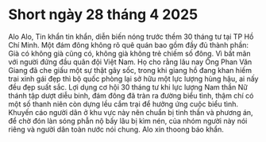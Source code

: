# Short ngày 28 tháng 4 2025


Alo Alo, Tin khẩn tin khẩn, diễn biến nóng trước thềm 30 tháng tư tại TP Hồ Chí Minh. Một đám đông không rõ quê quán bao gồm đầy đủ thành phần: Già có không già cũng có, không già không trẻ chiếm số đông. Vì bất mãn với người đứng đầu quân đội Việt Nam. Họ cho rằng lâu nay Ông Phan Văn Giang đã che giấu một sự thật gây sốc, trong khi giang hồ đang khan hiếm trai xinh gái đẹp thì bộ quốc phòng lại sở hữu một lực lượng hùng hậu, ai nấy đều đẹp suất sắc. Lợi dụng cơ hội 30 tháng tư khi lực lượng Nam thần Nữ thánh tập dượt diễu binh, đám đông đã tràn ra đường biểu tình, thậm chí có một số thanh niên còn dựng lều cắm trại để hưởng ứng cuộc biểu tình. Khuyến cáo người dân ở khu vực này nên chuẩn bị tinh thần và phương án, để chờ đón làn sóng phẫn nộ bấy lâu bị kìm nén, của nhóm người này nói riêng và người dân toàn nước nói chung. Alo xin thoong báo khẩn.
